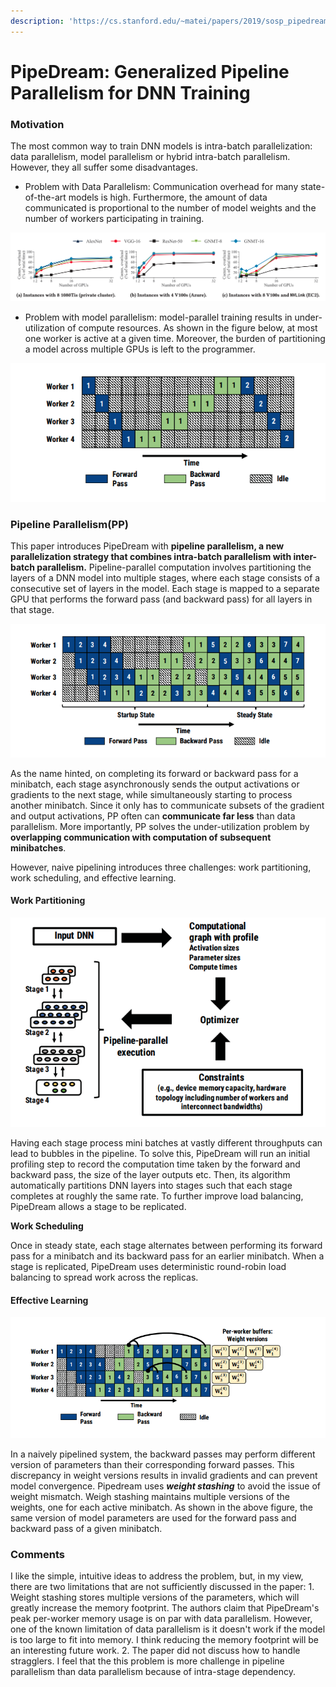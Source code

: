 ```yaml
---
description: 'https://cs.stanford.edu/~matei/papers/2019/sosp_pipedream.pdf'
---
```


# PipeDream: Generalized Pipeline Parallelism for DNN Training

### Motivation

The most common way to train DNN models is intra-batch parallelization: data parallelism, model parallelism or hybrid intra-batch parallelism. However, they all suffer some disadvantages. 

* Problem with Data Parallelism: Communication overhead for many state-of-the-art models is high. Furthermore, the amount of data communicated is proportional to the number of model weights and the number of workers participating in training. 

![Communication overhead increases with number of GPUs](../../.gitbook/assets/screen-shot-2020-02-05-at-12.18.40-am.png)

* Problem with model parallelism: model-parallel training results in under-utilization of compute resources. As shown in the figure below, at most one worker is active at a given time. Moreover, the burden of partitioning a model across multiple GPUs is left to the programmer. 

![Assuming backward passes take twice as long as forward passes](../../.gitbook/assets/screen-shot-2020-02-05-at-12.39.31-am.png)

### Pipeline Parallelism\(PP\)

This paper introduces PipeDream with **pipeline parallelism, a new parallelization strategy that combines intra-batch parallelism with inter-batch parallelism.** Pipeline-parallel computation involves partitioning the layers of a DNN model into multiple stages, where each stage consists of a consecutive set of layers in the model. Each stage is mapped to a separate GPU that performs the forward pass \(and backward pass\) for all layers in that stage.

![](../../.gitbook/assets/screen-shot-2020-02-05-at-12.49.31-am.png)

As the name hinted, on completing its forward or backward pass for a minibatch, each stage asynchronously sends the output activations or gradients to the next stage, while simultaneously starting to process another minibatch. Since it only has to communicate subsets of the gradient and output activations, PP often can **communicate far less** than data parallelism. More importantly, PP solves the under-utilization problem by **overlapping communication with computation of subsequent minibatches**. 

However, naive pipelining introduces three challenges: work partitioning, work scheduling, and effective learning. 

#### Work Partitioning

![](../../.gitbook/assets/screen-shot-2020-02-05-at-1.09.05-am.png)

Having each stage process mini batches at vastly different throughputs can lead to bubbles in the pipeline. To solve this, PipeDream will run an initial profiling step to record the computation time taken by the forward and backward pass, the size of the layer outputs etc. Then, its algorithm automatically partitions DNN layers into stages such that each stage completes at roughly the same rate. To further improve load balancing, PipeDream allows a stage to be replicated.

**Work Scheduling**

Once in steady state, each stage alternates between performing its forward pass for a minibatch and its backward pass for an earlier minibatch. When a stage is replicated, PipeDream uses deterministic round-robin load balancing to spread work across the replicas.

#### Effective Learning

![](../../.gitbook/assets/screen-shot-2020-02-05-at-1.09.43-am.png)

In a naively pipelined system, the backward passes may perform different version of parameters than their corresponding forward passes. This discrepancy in weight versions results in invalid gradients and can prevent model convergence. Pipedream uses _**weight stashing**_ to avoid the issue of weight mismatch. Weigh stashing maintains multiple versions of the weights, one for each active minibatch. As shown in the above figure, the same version of model parameters are used for the forward pass and backward pass of a given minibatch. 

### Comments

I like the simple, intuitive ideas to address the problem, but, in my view, there are two limitations that are not sufficiently discussed in the paper: 1. Weight stashing stores multiple versions of the parameters, which will greatly increase the memory footprint. The authors claim that PipeDream's peak per-worker memory usage is on par with data parallelism. However, one of the known limitation of data parallelism is it doesn't work if the model is too large to fit into memory. I think reducing the memory footprint will be an interesting future work. 2. The paper did not discuss how to handle stragglers. I feel that the this problem is more challenge in pipeline parallelism than data parallelism because of intra-stage dependency.





